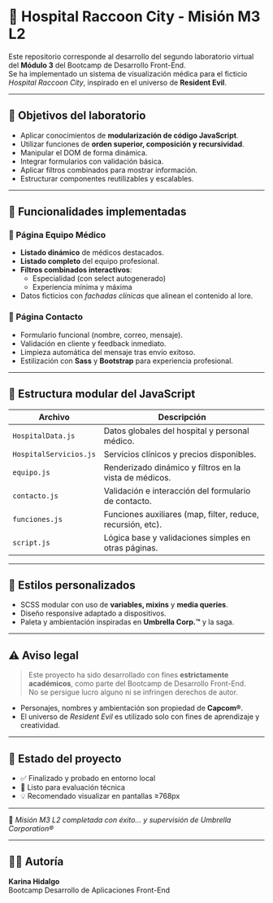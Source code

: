 # 🏥 Hospital Raccoon City - Misión M3 L2

Este repositorio corresponde al desarrollo del segundo laboratorio virtual del **Módulo 3** del Bootcamp de Desarrollo Front-End.  
Se ha implementado un sistema de visualización médica para el ficticio *Hospital Raccoon City*, inspirado en el universo de **Resident Evil**.

---

## 📌 Objetivos del laboratorio

- Aplicar conocimientos de **modularización de código JavaScript**.
- Utilizar funciones de **orden superior, composición y recursividad**.
- Manipular el DOM de forma dinámica.
- Integrar formularios con validación básica.
- Aplicar filtros combinados para mostrar información.
- Estructurar componentes reutilizables y escalables.

---

## 🧬 Funcionalidades implementadas

### 🔎 Página **Equipo Médico**

- **Listado dinámico** de médicos destacados.
- **Listado completo** del equipo profesional.
- **Filtros combinados interactivos**:
  - Especialidad (con select autogenerado)
  - Experiencia mínima y máxima
- Datos ficticios con *fachadas clínicas* que alinean el contenido al lore.

### 💬 Página **Contacto**

- Formulario funcional (nombre, correo, mensaje).
- Validación en cliente y feedback inmediato.
- Limpieza automática del mensaje tras envío exitoso.
- Estilización con **Sass** y **Bootstrap** para experiencia profesional.

---

## 🧩 Estructura modular del JavaScript

| Archivo                | Descripción                                                   |
|------------------------|---------------------------------------------------------------|
| `HospitalData.js`      | Datos globales del hospital y personal médico.                |
| `HospitalServicios.js` | Servicios clínicos y precios disponibles.                     |
| `equipo.js`            | Renderizado dinámico y filtros en la vista de médicos.        |
| `contacto.js`          | Validación e interacción del formulario de contacto.          |
| `funciones.js`         | Funciones auxiliares (map, filter, reduce, recursión, etc).   |
| `script.js`            | Lógica base y validaciones simples en otras páginas.          |

---

## 💅 Estilos personalizados

- SCSS modular con uso de **variables, mixins** y **media queries**.
- Diseño responsive adaptado a dispositivos.
- Paleta y ambientación inspiradas en **Umbrella Corp.™** y la saga.

---

## ⚠️ Aviso legal

> Este proyecto ha sido desarrollado con fines **estrictamente académicos**, como parte del Bootcamp de Desarrollo Front-End.  
> No se persigue lucro alguno ni se infringen derechos de autor.

- Personajes, nombres y ambientación son propiedad de **Capcom®**.
- El universo de *Resident Evil* es utilizado solo con fines de aprendizaje y creatividad.

---

## 🚀 Estado del proyecto

- ✅ Finalizado y probado en entorno local  
- 🧠 Listo para evaluación técnica  
- 💡 Recomendado visualizar en pantallas ≥768px

---

🎯 *Misión M3 L2 completada con éxito... y supervisión de Umbrella Corporation®*

---

## 👩‍💻 Autoría

**Karina Hidalgo**  
Bootcamp Desarrollo de Aplicaciones Front-End
